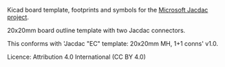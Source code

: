 Kicad board template, footprints and symbols for the [Microsoft Jacdac project](https://aka.ms/jacdac).

20x20mm board outline template with two Jacdac connectors.

This conforms with 'Jacdac "EC" template: 20x20mm MH, 1+1 conns' v1.0.

Licence: Attribution 4.0 International (CC BY 4.0)
